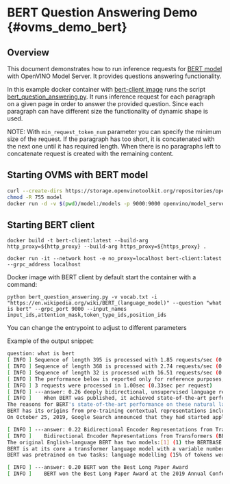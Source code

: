 # BERT Question Answering Demo {#ovms_demo_bert}

## Overview

This document demonstrates how to run inference requests for [BERT model](https://github.com/openvinotoolkit/open_model_zoo/tree/2022.1.0/models/intel/bert-small-uncased-whole-word-masking-squad-int8-0002) with OpenVINO Model Server. It provides questions answering functionality.

In this example docker container with [bert-client image](https://github.com/openvinotoolkit/model_server/blob/main/demos/bert_question_answering/python/Dockerfile) runs the script [bert_question_answering.py](https://github.com/openvinotoolkit/model_server/blob/main/demos/bert_question_answering/python/bert_question_answering.py). It runs inference request for each paragraph on a given page in order to answer the provided question. Since each paragraph can have different size the functionality of dynamic shape is used.

NOTE: With `min_request_token_num` parameter you can specify the minimum size of the request. If the paragraph has too short, it is concatenated with the next one until it has required length. When there is no paragraphs left to concatenate request is created with the remaining content.

## Starting OVMS with BERT model

```bash
curl --create-dirs https://storage.openvinotoolkit.org/repositories/open_model_zoo/2021.4/models_bin/3/bert-small-uncased-whole-word-masking-squad-int8-0002/FP32-INT8/bert-small-uncased-whole-word-masking-squad-int8-0002.bin https://storage.openvinotoolkit.org/repositories/open_model_zoo/2021.4/models_bin/3/bert-small-uncased-whole-word-masking-squad-int8-0002/FP32-INT8/bert-small-uncased-whole-word-masking-squad-int8-0002.xml -o model/1/bert-small-uncased-whole-word-masking-squad-int8-0002.bin -o model/1/bert-small-uncased-whole-word-masking-squad-int8-0002.xml
chmod -R 755 model
docker run -d -v $(pwd)/model:/models -p 9000:9000 openvino/model_server:latest  --model_path /models --model_name bert --port 9000 --shape '{"attention_mask": "(1,-1)", "input_ids": "(1,-1)", "position_ids": "(1,-1)", "token_type_ids": "(1,-1)"}'
```

## Starting BERT client
```
docker build -t bert-client:latest --build-arg http_proxy=${http_proxy} --build-arg https_proxy=${https_proxy} .

docker run -it --network host -e no_proxy=localhost bert-client:latest --grpc_address localhost
```

Docker image with BERT client by default start the container with a command:
```
python bert_question_answering.py -v vocab.txt -i "https://en.wikipedia.org/wiki/BERT_(language_model)" --question "what is bert" --grpc_port 9000 --input_names input_ids,attention_mask,token_type_ids,position_ids
```
You can change the entrypoint to adjust to different parameters

Example of the output snippet:
```bash
question: what is bert
[ INFO ] Sequence of length 395 is processed with 1.85 requests/sec (0.54 sec per request)
[ INFO ] Sequence of length 368 is processed with 2.74 requests/sec (0.36 sec per request)
[ INFO ] Sequence of length 32 is processed with 16.51 requests/sec (0.061 sec per request)
[ INFO ] The performance below is reported only for reference purposes, please use the benchmark_app tool (part of the OpenVINO samples) for any actual measurements.
[ INFO ] 3 requests were processed in 1.00sec (0.33sec per request)
[ INFO ] ---answer: 0.26 deeply bidirectional, unsupervised language representation
[ INFO ]    When BERT was published, it achieved state-of-the-art performance on a number of natural language understanding tasks:[1]
The reasons for BERT's state-of-the-art performance on these natural language understanding tasks are not yet well understood.[8][9] Current research has focused on investigating the relationship behind BERT's output as a result of carefully chosen input sequences,[10][11] analysis of internal vector representations through probing classifiers,[12][13] and the relationships represented by attention weights.[8][9]
BERT has its origins from pre-training contextual representations including semi-supervised sequence learning,[14] generative pre-training, ELMo,[15] and ULMFit.[16] Unlike previous models, BERT is a deeply bidirectional, unsupervised language representation, pre-trained using only a plain text corpus. Context-free models such as word2vec or GloVe generate a single word embedding representation for each word in the vocabulary, where BERT takes into account the context for each occurrence of a given word. For instance, whereas the vector for "running" will have the same word2vec vector representation for both of its occurrences in the sentences "He is running a company" and "He is running a marathon", BERT will provide a contextualized embedding that will be different according to the sentence.
On October 25, 2019, Google Search announced that they had started applying BERT models for English language search queries within the US.[17] On December 9, 2019, it was reported that BERT had been adopted by Google Search for over 70 languages.[18] In October 2020, almost every single English-based query was processed by BERT.[19]

[ INFO ] ---answer: 0.22 Bidirectional Encoder Representations from Transformers
[ INFO ]    Bidirectional Encoder Representations from Transformers (BERT) is a transformer-based machine learning technique for natural language processing (NLP) pre-training developed by Google. BERT was created and published in 2018 by Jacob Devlin and his colleagues from Google.[1][2] In 2019, Google announced that it had begun leveraging BERT in its search engine, and by late 2020 it was using BERT in almost every English-language query.  A 2020 literature survey concluded that "in a little over a year, BERT has become a ubiquitous baseline in NLP experiments", counting over 150 research publications analyzing and improving the model.[3]
The original English-language BERT has two models:[1] (1) the BERTBASE: 12 encoders with 12 bidirectional self-attention heads, and (2) the BERTLARGE: 24 encoders with 16 bidirectional self-attention heads. Both models are pre-trained from unlabeled data extracted from the BooksCorpus[4] with 800M words and English Wikipedia with 2,500M words.[5]
BERT is at its core a transformer language model with a variable number of encoder layers and self-attention heads. The architecture is "almost identical" to the original transformer implementation in Vaswani et al. (2017).[6]
BERT was pretrained on two tasks: language modelling (15% of tokens were masked and BERT was trained to predict them from context) and next sentence prediction (BERT was trained to predict if a chosen next sentence was probable or not given the first sentence). As a result of the training process, BERT learns contextual embeddings for words. After pretraining, which is computationally expensive, BERT can be finetuned with less resources on smaller datasets to optimize its performance on specific tasks.[1][7]

[ INFO ] ---answer: 0.20 BERT won the Best Long Paper Award
[ INFO ]    BERT won the Best Long Paper Award at the 2019 Annual Conference of the North American Chapter of the Association for Computational Linguistics (NAACL).[20]
```